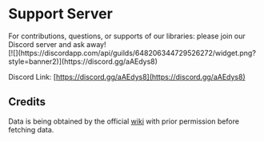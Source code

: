# Support Server
<aside class="notice">
For contributions, questions, or supports of our libraries: please join our Discord server and ask away!
</aside>
[![](https://discordapp.com/api/guilds/648206344729526272/widget.png?style=banner2)](https://discord.gg/aAEdys8)

Discord Link: [https://discord.gg/aAEdys8](https://discord.gg/aAEdys8)

## Credits
Data is being obtained by the official [wiki](https://azurlane.koumakan.jp/) with prior permission before fetching data.